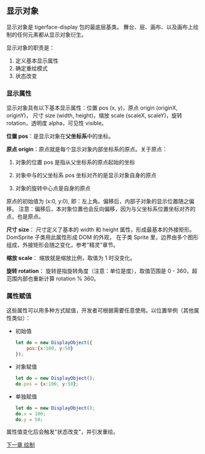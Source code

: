 ## 显示对象

显示对象是 tigerface-display 包的最底层基类。
舞台、层、画布、以及画布上绘制的任何元素都从显示对象衍生。

显示对象的职责是：
1. 定义基本显示属性
1. 确定重绘模式
1. 状态改变

### 显示属性

显示对象具有以下基本显示属性：位置 pos (x, y)，原点 origin (originX, originY)，
尺寸 size (width, height)，缩放 scale (scaleX, scaleY)，旋转 rotation，透明度 alpha，可见性 visible。

**位置 pos**：是显示对象在**父坐标系**中的坐标。

**原点 origin**：原点就是每个显示对象内部坐标系的原点。关于原点：

1. 对象的位置 pos 是指从父坐标系的原点起始的坐标

1. 对象中与的父坐标系 pos 坐标对齐的是显示对象自身的原点

1. 对象的旋转中心点是自身的原点

原点的初始值为 (x:0, y:0), 即：左上角。偏移后，内部子对象的显示位置随之偏移。
注意：偏移后，本对象位置也会反向偏移，因为与父坐标系位置坐标对齐的点，也是原点。

**尺寸 size**：
尺寸定义了基本的 width 和 height 属性，形成最基本的外接矩形。DomSprite 子类用此属性形成 DOM 的外观，
在子类 Sprite 里，边界由多个图形组成，外接矩形会随之变化，参考"精灵"章节。

**缩放 scale**：
缩放就是缩放比例，取值为 1 时没变化。

**旋转 rotation**：
旋转是指旋转角度（注意：单位是度），取值范围是 0 - 360，超范围内部也重新计算 rotation % 360。

### 属性赋值
这些属性可以用多种方式赋值，开发者可根据需要任意使用。以位置举例（其他属性类似）：

* 初始值

    ```javascript
    let do = new DisplayObject({
        pos:{x:100, y:50}
    });
    ```

* 对象赋值

    ```javascript
    let do = new DisplayObject();
    do.pos = {x:100, y:50};
    ```

* 单独赋值

    ```javascript
    let do = new DisplayObject();
    do.x = 100;
    do.y = 50;
    ```
属性值变化后会触发"状态改变"，并引发重绘。
    
[下一章 绘制](paint.md)